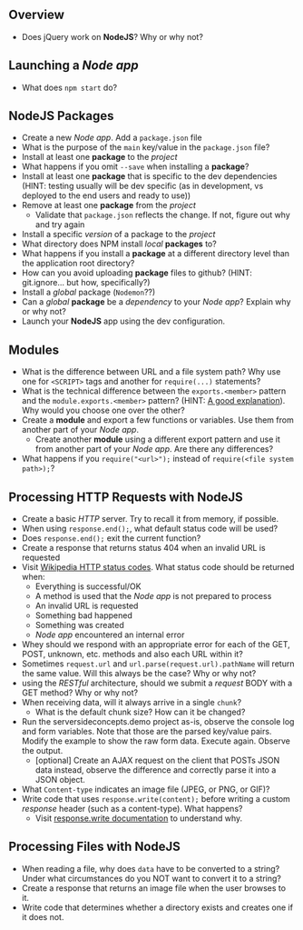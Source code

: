 ## Overview

* Does jQuery work on **NodeJS**?  Why or why not?


## Launching a _Node app_

* What does `npm start` do?


## NodeJS Packages

* Create a new _Node app_.  Add a `package.json` file
* What is the purpose of the `main` key/value in the `package.json` file?
* Install at least one **package** to the _project_
* What happens if you omit `--save` when installing a **package**?
* Install at least one **package** that is specific to the dev dependencies (HINT: testing usually will be dev specific (as in development, vs deployed to the end users and ready to use))
* Remove at least one **package** from the _project_
    * Validate that `package.json` reflects the change.  If not, figure out why and try again
* Install a specific _version_ of a package to the _project_
* What directory does NPM install _local_ **packages** to?
* What happens if you install a **package** at a different directory level than the application root directory?
* How can you avoid uploading **package** files to github?  (HINT: git.ignore... but how, specifically?)
* Install a _global_ package (`Nodemon`??)
* Can a _global_ **package** be a _dependency_ to your _Node app_?  Explain why or why not?
* Launch your **NodeJS** app using the dev configuration.


## Modules

* What is the difference between URL and a file system path? Why use one for `<SCRIPT>` tags and another for `require(...)` statements?
* What is the technical difference between the `exports.<member>` pattern and the `module.exports.<member>` pattern? (HINT: [A good explanation](http://www.sitepoint.com/understanding-module-exports-exports-node-js/)).  Why would you choose one over the other?
* Create a **module** and export a few functions or variables.  Use them from another part of your _Node app_.
  * Create another **module** using a different export pattern and use it from another part of your _Node app_.  Are there any differences?
* What happens if you `require("<url>");` instead of `require(<file system path>);`?


## Processing HTTP Requests with NodeJS

* Create a basic _HTTP_ server.  Try to recall it from memory, if possible.
* When using `response.end();`, what default status code will be used?
* Does `response.end();` exit the current function?
* Create a response that returns status 404 when an invalid URL is requested
* Visit [Wikipedia HTTP status codes](https://en.wikipedia.org/wiki/List_of_HTTP_status_codes).  What status code should be returned when:
  * Everything is successful/OK
  * A method is used that the _Node app_ is not prepared to process
  * An invalid URL is requested
  * Something bad happened
  * Something was created
  * _Node app_ encountered an internal error
* Whey should we respond with an appropriate error for each of the GET, POST, unknown, etc. methods and also each URL within it?
* Sometimes `request.url` and `url.parse(request.url).pathName` will return the same value.  Will this always be the case?  Why or why not?
* using the _RESTful_ architecture, should we submit a _request_ BODY with a GET method?  Why or why not?
* When receiving data, will it always arrive in a single `chunk`?
  * What is the default chunk size?  How can it be changed?
* Run the serversideconcepts.demo project as-is, observe the console log and form variables.  Note that those are the parsed key/value pairs.  Modify the example to show the raw form data.  Execute again.  Observe the output.
  * [optional]  Create an AJAX request on the client that POSTs JSON data instead, observe the difference and correctly parse it into a JSON object.
* What `Content-type` indicates an image file (JPEG, or PNG, or GIF)?
* Write code that uses `response.write(content);` before writing a custom _response_ header (such as a content-type).  What happens?
  * Visit [response.write documentation](https://nodejs.org/api/http.html#http_response_write_chunk_encoding_callback) to understand why.


## Processing Files with NodeJS

* When reading a file, why does `data` have to be converted to a string?  Under what circumstances do you NOT want to convert it to a string?
* Create a response that returns an image file when the user browses to it.
* Write code that determines whether a directory exists and creates one if it does not.
